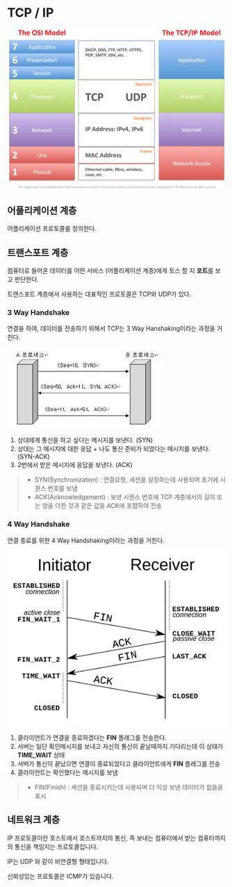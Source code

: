 # TCP / IP
![](tcp_ip/1.png)

## 어플리케이션 계층
어플리케이션 프로토콜를 정의한다. 

## 트랜스포트 계층
컴퓨터로 들어온 데이터를 어떤 서비스 (어플리케이션 계층)에게 토스 할 지 **포트**를 보고 판단한다.

트랜스포트 계층에서 사용하는 대표적인 프로토콜은 TCP와 UDP가 있다.

### 3 Way Handshake
연결을 하여, 데이터를 전송하기 위해서 TCP는 3 Way Hanshaking이라는 과정을 거친다. 

![](tcp_ip/2.jpeg)

1) 상대에게 통신을 하고 싶다는 메시지를 보낸다. (SYN)
2) 상대는 그 메시지에 대한 응답 + 나도 통신 준비가 되었다는 메시지를 보낸다. (SYN-ACK)
3) 2번에서 받은 메시지에 응답을 보낸다. (ACK)

> * SYN(Synchronization) : 연결요청, 세션을 설정하는데 사용되며 초기에 시퀀스 번호를 보냄 
> * ACK(Acknowledgement) : 보낸 시퀀스 번호에 TCP 계층에서의 길이 또는 양을 더한 것과 같은 값을 ACK에 포함하여 전송


### 4 Way Handshake
연결 종료를 위한 4 Way Handshaking이라는 과정을 거친다.

![](tcp_ip/3.png)

1. 클라이언트가 연결을 종료하겠다는 **FIN** 플래그를 전송한다.
2. 서버는 일단 확인메시지를 보내고 자신의 통신이 끝날때까지 기다리는데 이 상태가 **TIME_WAIT** 상태
3. 서버가 통신이 끝났으면 연결이 종료되었다고 클라이언트에게 **FIN** 플래그를 전송
4. 클라이언트는 확인했다는 메시지를 보냄

> * FIN(Finish) : 세션을 종료시키는데 사용되며 더 이상 보낸 데이터가 없음을 표시


## 네트워크 계층
IP 프로토콜이란 호스트에서 호스트까지의 통신, 즉 보내는 컴퓨터에서 받는 컴퓨터까지의 통신을 책임지는 프로토콜입니다.

IP는 UDP 와 같이 비연결형 형태입니다. 

신뢰성있는 프로토콜은 ICMP가 있습니다.

